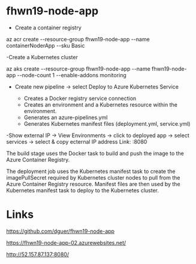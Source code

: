 # fhwn19-node-app

- Create a container registry

az acr create --resource-group fhwn19-node-app --name containerNoderApp --sku Basic

-Create a Kubernetes cluster

az aks create --resource-group fhwn19-node-app --name fhwn19-node-app --node-count 1 --enable-addons monitoring

- Create new pipeline
-> select Deploy to Azure Kubernetes Service

    - Creates a Docker registry service connection
    - Creates an environment and a Kubernetes resource within the environment.
    - Generates an azure-pipelines.yml 
    - Generates Kubernetes manifest files (deployment.yml, service.yml)

-Show external IP
-> View Environments
    -> click to deployed app
        -> select services
            -> select & copy ecternal IP address
            Link: <IP>:8080


The build stage uses the Docker task to build and push the image to the Azure Container Registry.

The deployment job uses the Kubernetes manifest task to create the imagePullSecret required by Kubernetes cluster nodes to pull from the Azure Container Registry resource. Manifest files are then used by the Kubernetes manifest task to deploy to the Kubernetes cluster.

# Links


https://github.com/dguer/fhwn19-node-app

https://fhwn19-node-app-02.azurewebsites.net/

http://52.157.87.137:8080/

